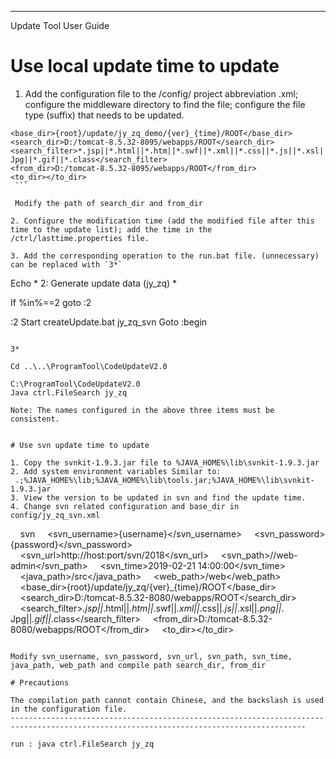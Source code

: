 

------------------------------------------------------------------------------------------------------------------------------------
Update Tool User Guide





# Use local update time to update

1. Add the configuration file to the /config/ project abbreviation .xml; configure the middleware directory to find the file; configure the file type (suffix) that needs to be updated.

```
<base_dir>{root}/update/jy_zq_demo/{ver}_{time}/ROOT</base_dir>
<search_dir>D:/tomcat-8.5.32-8095/webapps/ROOT</search_dir>
<search_filter>*.jsp||*.html||*.htm||*.swf||*.xml||*.css||*.js||*.xsl||*.png||*. Jpg||*.gif||*.class</search_filter>
<from_dir>D:/tomcat-8.5.32-8095/webapps/ROOT</from_dir>
<to_dir></to_dir>
 ```

 Modify the path of search_dir and from_dir

2. Configure the modification time (add the modified file after this time to the update list); add the time in the /ctrl/lasttime.properties file.

3. Add the corresponding operation to the run.bat file. (unnecessary) can be replaced with `3*`

```
Echo * 2: Generate update data (jy_zq) *

If %in%==2 goto :2

:2
Start createUpdate.bat jy_zq_svn
Goto :begin

```

3*

Cd ..\..\ProgramTool\CodeUpdateV2.0

C:\ProgramTool\CodeUpdateV2.0
Java ctrl.FileSearch jy_zq

Note: The names configured in the above three items must be consistent.


# Use svn update time to update

1. Copy the svnkit-1.9.3.jar file to %JAVA_HOME%\lib\svnkit-1.9.3.jar
2. Add system environment variables Similar to:
 .;%JAVA_HOME%\lib;%JAVA_HOME%\lib\tools.jar;%JAVA_HOME%\lib\svnkit-1.9.3.jar
3. View the version to be updated in svn and find the update time.
4. Change svn related configuration and base_dir in config/jy_zq_svn.xml

```
    <type>svn</type>
    <svn_username>{username}</svn_username>
    <svn_password>{password}</svn_password>
    <svn_url>http://host:port/svn/2018</svn_url>
    <svn_path>//web-admin</svn_path>
    <svn_time>2019-02-21 14:00:00</svn_time>
    <java_path>/src</java_path>
    <web_path>/web</web_path>
    
    <base_dir>{root}/update/jy_zq/{ver}_{time}/ROOT</base_dir>
    <search_dir>D:/tomcat-8.5.32-8080/webapps/ROOT</search_dir>
    <search_filter>*.jsp||*.html||*.htm||*.swf||*.xml||*.css||*.js||*.xsl||*.png||*. Jpg||*.gif||*.class</search_filter>
    <from_dir>D:/tomcat-8.5.32-8080/webapps/ROOT</from_dir>
    <to_dir></to_dir>
```

Modify svn_username, svn_password, svn_url, svn_path, svn_time, java_path, web_path and compile path search_dir, from_dir

# Precautions

The compilation path cannot contain Chinese, and the backslash is used in the configuration file.
----------------------------------------------------------------------------------------------------------------------------------------

run : java ctrl.FileSearch jy_zq
